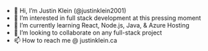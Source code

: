 - 👋 Hi, I’m Justin Klein (@justinklein2001)
- 👀 I’m interested in full stack development at this pressing moment
- 🌱 I’m currently learning React, Node.js, Java, & Azure Hosting
- 💞️ I’m looking to collaborate on any full-stack project
- 📫 How to reach me @ justinklein.ca

<!---
justinklein2001/justinklein2001 is a ✨ special ✨ repository because its `README.md` (this file) appears on your GitHub profile.
You can click the Preview link to take a look at your changes.
--->
